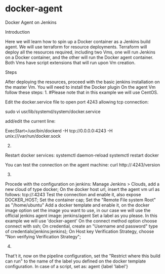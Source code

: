 # docker-agent
Docker Agent on Jenkins

Introduction

Here we will learn how to spin up a Docker container as a Jenkins build agent.
We will use terraform for resource deployments.
Terraform will deploy all the resources required, including two Vms, one will run Jenkins on a Docker container, and the other will run the Docker agent container.
Both Vms have script extensions that will run upon Vm creation.

Steps

After deploying the resources, proceed with the basic jenkins installation on the master Vm. You will need to install the Docker plugin
On the agent Vm follow these steps:
1. 
#Please note that in this example we will use CentOS.
 
Edit the docker.service file to open port 4243 allowing tcp connection:

sudo vi usr/lib/systemd/system/docker.service

add/edit the current line:

ExecStart=/usr/bin/dockerd -H tcp://0.0.0.0:4243 -H unix:///var/run/docker.sock

2. 
Restart docker services:
systemctl daemon-reload
systemctl restart docker

You can test the connection on the agent machine:
curl http://<agentvmip>:4243/version

3.
Procede with the configuration on jenkins:
Manage Jenkins > Clouds, add a new cloud of type docker;
On the docker host url, insert the agent vm url as follows: 
tcp://<agentvmIp>:4243
Test the connection and enable it, also expose DOCKER_HOST;
Set the container cap;
Set the "Remote File system Root" as "/home/ubuntu"
Add a docker template and enable it, on the docker image option set the image you want to use, in our case we will use the official jenkins agent image:
jenkins/agent
Set a label as you please. In this example we will use 'docker-agent'
On the connect method option choose connect with ssh;
On credential, create an "Username and password" type of credentials(jenkins:jenkins);
On Host key Verification Strategy, choose "Non verifying Verification Strategy"; 

4.
That't it, now on the pipeline configuration, set the "Restrict where this build can run" to the name of the label you defined on the docker template configuration.
In case of a script, set as:
agent {label 'label'}